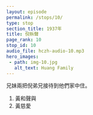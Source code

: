 ```yaml
---
layout: episode
permalink: /stops/10/
type: stop
section_title: 1937年
title: 倪柝聲
page_rank: 10
stop_id: 10
audio_file: hczh-audio-10.mp3
hero_images:
 - path: img-10.jpg
   alt_text: Huang Family
---
```


<!-- The two siblings accommodated Watchman Nee in their home.

1. Huang Ho Seng
2. Ng Chu Ai -->


<!---
title: 倪柝聲
-->
兄妹兩把倪弟兄接待到他們家中住。

1. 黃和聲與
2. 黃慈愛


<!--- TRANSCRIPT
Once he got off from the ship, Brother Nee was ushered to the home of Brother Huang Ho Seng and his younger sister, Ng Chu Ai. Remarkably, the house where Watchman Nee stayed is located on the very ground you stand on today, now the site of Meeting Hall #2 of the church in Manila! Years earlier, Brother Sammy Chan, the only grandson of Ng Chu Ai and grandnephew of Huang Ho Seng, generously offered this property to the church at a below-market rate before emigrating to the United States to pursue a career in medicine.

既下了船，他被接到黃和聲弟兄和他妹妹黃慈愛姊妹家招待居住。倪柝聲當初所住的家正是今天你們所站著的地方，也就是馬尼拉召會二會所!黃慈愛姊妹的唯一孫子和黃和聲弟兄的孫侄子 Sammy Chan 弟兄多年前在移居美國追求醫學時以低於市價把這棟房子供給了召會。
-->